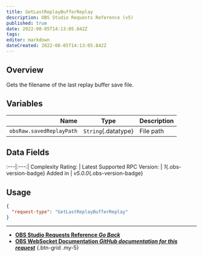 ```yaml
---
title: GetLastReplayBufferReplay
description: OBS Studio Requests Reference (v5)
published: true
date: 2022-08-05T14:13:05.842Z
tags: 
editor: markdown
dateCreated: 2022-08-05T14:13:05.842Z
---
```


## Overview
Gets the filename of the last replay buffer save file.

## Variables
Name | Type | Description | 
----:|:---------:|:------------|
`obsRaw.savedReplayPath` | `String`{.datatype} | File path

## Data Fields
:---|:---:|
Complexity Rating: | <span class="stars stars--2"></span>
Latest Supported RPC Version: | *1*{.obs-version-badge}
Added in | *v5.0.0*{.obs-version-badge}

## Usage
```json
{
  "request-type": "GetLastReplayBufferReplay"
}
```

---

- [<i class="mdi mdi-chevron-left"></i>**OBS Studio Requests Reference *Go Back***](/en/Broadcasters/OBS/Requests)
- [<i class="mdi mdi-github"></i> **OBS WebSocket Documentation *GitHub documentation for this request***](https://github.com/obsproject/obs-websocket/blob/master/docs/generated/protocol.md#getlastreplaybufferreplay)
{.btn-grid .my-5}